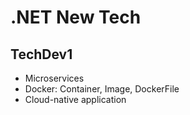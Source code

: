 # .NET New Tech

## TechDev1
- Microservices
- Docker: Container, Image, DockerFile
- Cloud-native application
